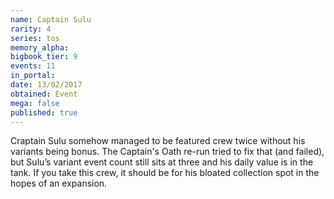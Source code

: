 ```yaml
---
name: Captain Sulu
rarity: 4
series: tos
memory_alpha:
bigbook_tier: 9
events: 11
in_portal:
date: 13/02/2017
obtained: Event
mega: false
published: true
---
```


Craptain Sulu somehow managed to be featured crew twice without his variants being bonus. The Captain's Oath re-run tried to fix that (and failed), but Sulu’s variant event count still sits at three and his daily value is in the tank. If you take this crew, it should be for his bloated collection spot in the hopes of an expansion.
